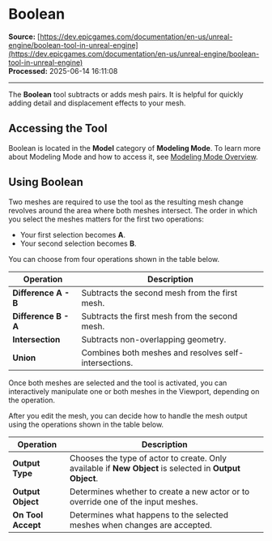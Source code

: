 # Boolean

**Source:** [https://dev.epicgames.com/documentation/en-us/unreal-engine/boolean-tool-in-unreal-engine](https://dev.epicgames.com/documentation/en-us/unreal-engine/boolean-tool-in-unreal-engine)  
**Processed:** 2025-06-14 16:11:08

---

The **Boolean** tool subtracts or adds mesh pairs. It is helpful for quickly adding detail and displacement effects to your mesh.

## Accessing the Tool

Boolean is located in the **Model** category of **Modeling Mode**. To learn more about Modeling Mode and how to access it, see [Modeling Mode Overview](/documentation/en-us/unreal-engine/modeling-mode-in-unreal-engine).

## Using Boolean

Two meshes are required to use the tool as the resulting mesh change revolves around the area where both meshes intersect. The order in which you select the meshes matters for the first two operations:

-   Your first selection becomes **A**.
-   Your second selection becomes **B**.

You can choose from four operations shown in the table below.

| **Operation** | **Description** |
| --- | --- |
| **Difference A - B** | Subtracts the second mesh from the first mesh. |
| **Difference B - A** | Subtracts the first mesh from the second mesh. |
| **Intersection** | Subtracts non-overlapping geometry. |
| **Union** | Combines both meshes and resolves self-intersections. |

Once both meshes are selected and the tool is activated, you can interactively manipulate one or both meshes in the Viewport, depending on the operation.

After you edit the mesh, you can decide how to handle the mesh output using the operations shown in the table below.

| **Operation** | **Description** |
| --- | --- |
| **Output Type** | Chooses the type of actor to create. Only available if **New Object** is selected in **Output Object**. |
| **Output Object** | Determines whether to create a new actor or to override one of the input meshes. |
| **On Tool Accept** | Determines what happens to the selected meshes when changes are accepted. |